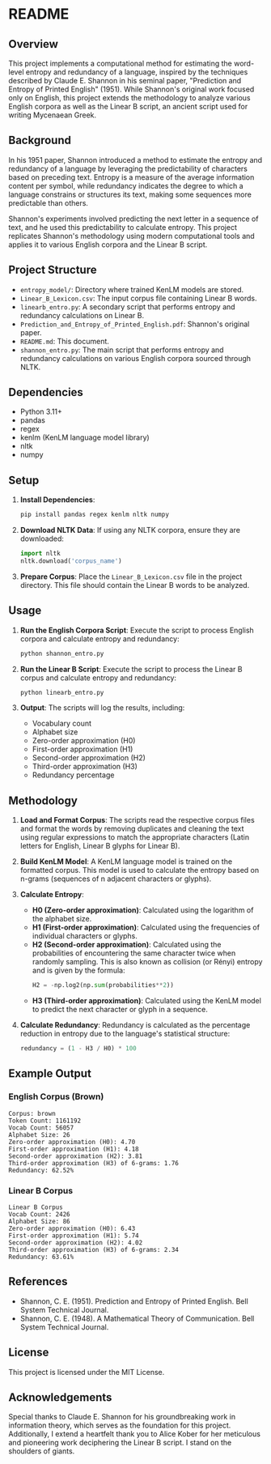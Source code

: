 # README

## Overview

This project implements a computational method for estimating the word-level entropy and redundancy of a language, inspired by the techniques described by Claude E. Shannon in his seminal paper, "Prediction and Entropy of Printed English" (1951). While Shannon's original work focused only on English, this project extends the methodology to analyze various English corpora as well as the Linear B script, an ancient script used for writing Mycenaean Greek.

## Background

In his 1951 paper, Shannon introduced a method to estimate the entropy and redundancy of a language by leveraging the predictability of characters based on preceding text. Entropy is a measure of the average information content per symbol, while redundancy indicates the degree to which a language constrains or structures its text, making some sequences more predictable than others.

Shannon's experiments involved predicting the next letter in a sequence of text, and he used this predictability to calculate entropy. This project replicates Shannon's methodology using modern computational tools and applies it to various English corpora and the Linear B script.

## Project Structure

- `entropy_model/`: Directory where trained KenLM models are stored.
- `Linear_B_Lexicon.csv`: The input corpus file containing Linear B words.
- `linearb_entro.py`: A secondary script that performs entropy and redundancy calculations on Linear B.
- `Prediction_and_Entropy_of_Printed_English.pdf`: Shannon's original paper.
- `README.md`: This document.
- `shannon_entro.py`: The main script that performs entropy and redundancy calculations on various English corpora sourced through NLTK.

## Dependencies

- Python 3.11+
- pandas
- regex
- kenlm (KenLM language model library)
- nltk
- numpy

## Setup

1. **Install Dependencies**:
   ```bash
   pip install pandas regex kenlm nltk numpy
   ```

2. **Download NLTK Data**:
   If using any NLTK corpora, ensure they are downloaded:
   ```python
   import nltk
   nltk.download('corpus_name')
   ```

3. **Prepare Corpus**:
   Place the `Linear_B_Lexicon.csv` file in the project directory. This file should contain the Linear B words to be analyzed.

## Usage

1. **Run the English Corpora Script**:
   Execute the script to process English corpora and calculate entropy and redundancy:
   ```bash
   python shannon_entro.py
   ```

2. **Run the Linear B Script**:
   Execute the script to process the Linear B corpus and calculate entropy and redundancy:
   ```bash
   python linearb_entro.py
   ```

3. **Output**:
   The scripts will log the results, including:
   - Vocabulary count
   - Alphabet size
   - Zero-order approximation (H0)
   - First-order approximation (H1)
   - Second-order approximation (H2)
   - Third-order approximation (H3)
   - Redundancy percentage

## Methodology

1. **Load and Format Corpus**:
   The scripts read the respective corpus files and format the words by removing duplicates and cleaning the text using regular expressions to match the appropriate characters (Latin letters for English, Linear B glyphs for Linear B).

2. **Build KenLM Model**:
   A KenLM language model is trained on the formatted corpus. This model is used to calculate the entropy based on n-grams (sequences of n adjacent characters or glyphs).

3. **Calculate Entropy**:
   - **H0 (Zero-order approximation)**: Calculated using the logarithm of the alphabet size.
   - **H1 (First-order approximation)**: Calculated using the frequencies of individual characters or glyphs.
   - **H2 (Second-order approximation)**: Calculated using the probabilities of encountering the same character twice when randomly sampling. This is also known as collision (or Rényi) entropy and is given by the formula:
     ```python
     H2 = -np.log2(np.sum(probabilities**2))
     ```
   - **H3 (Third-order approximation)**: Calculated using the KenLM model to predict the next character or glyph in a sequence.

4. **Calculate Redundancy**:
   Redundancy is calculated as the percentage reduction in entropy due to the language's statistical structure:
   ```python
   redundancy = (1 - H3 / H0) * 100
   ```

## Example Output

### English Corpus (Brown)
```
Corpus: brown
Token Count: 1161192
Vocab Count: 56057
Alphabet Size: 26
Zero-order approximation (H0): 4.70
First-order approximation (H1): 4.18
Second-order approximation (H2): 3.81
Third-order approximation (H3) of 6-grams: 1.76
Redundancy: 62.52%
```

### Linear B Corpus
```
Linear B Corpus
Vocab Count: 2426
Alphabet Size: 86
Zero-order approximation (H0): 6.43
First-order approximation (H1): 5.74
Second-order approximation (H2): 4.02
Third-order approximation (H3) of 6-grams: 2.34
Redundancy: 63.61%
```

## References

- Shannon, C. E. (1951). Prediction and Entropy of Printed English. Bell System Technical Journal.
- Shannon, C. E. (1948). A Mathematical Theory of Communication. Bell System Technical Journal.

## License

This project is licensed under the MIT License.

## Acknowledgements

Special thanks to Claude E. Shannon for his groundbreaking work in information theory, which serves as the foundation for this project. Additionally, I extend a heartfelt thank you to Alice Kober for her meticulous and pioneering work deciphering the Linear B script. I stand on the shoulders of giants.